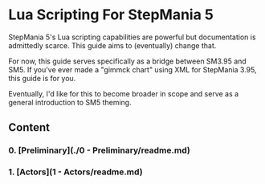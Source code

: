 # Lua Scripting For StepMania 5

StepMania 5's Lua scripting capabilities are powerful but documentation is admittedly scarce.  This guide aims to (eventually) change that.

For now, this guide serves specifically as a bridge between SM3.95 and SM5.
If you've ever made a "gimmck chart" using XML for StepMania 3.95, this guide is for you.

Eventually, I'd like for this to become broader in scope and serve as a general introduction to SM5 theming.

## Content

### 0. [Preliminary](./0 - Preliminary/readme.md)
### 1. [Actors](1 - Actors/readme.md)
